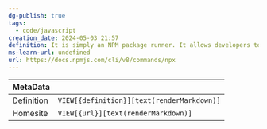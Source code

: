 ```yaml
---
dg-publish: true
tags:
  - code/javascript
creation_date: 2024-05-03 21:57
definition: It is simply an NPM package runner. It allows developers to execute any Javascript Package available on the NPM registry without even installing it.
ms-learn-url: undefined
url: https://docs.npmjs.com/cli/v8/commands/npx
---
```

|   MetaData |                                       |
| ---------- | ------------------------------------------ |
| Definition | `VIEW[{definition}][text(renderMarkdown)]` |
| Homesite   | `VIEW[{url}][text(renderMarkdown)]` |


